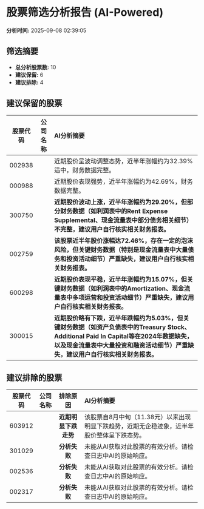 # 股票筛选分析报告 (AI-Powered)

**分析时间:** 2025-09-08 02:39:05

## 筛选摘要

- **总分析股票数:** 10
- **建议保留:** 6
- **建议排除:** 4

## 建议保留的股票

| 股票代码 | 公司名称 | AI分析摘要 |
|:---:|:---:|:---|
| 002938 |  | 近期股价呈波动调整态势，近半年涨幅约为32.39%适中，财务数据完整。 |
| 000988 |  | 近期股价表现强势，近半年涨幅约为42.69%，财务数据完整。 |
| 300750 |  | **近期股价波动上涨，近半年涨幅约为29.20%，但部分财务数据（如利润表中的Rent Expense Supplemental、现金流量表中部分债务相关细节）不完整，建议用户自行核实相关财务报表。** |
| 002759 |  | **该股票近半年股价涨幅达72.46%，存在一定的泡沫风险，但关键财务数据（特别是现金流量表中大量债务和投资活动细节）严重缺失，建议用户自行核实相关财务报表。** |
| 600298 |  | **近期股价表现平稳，近半年涨幅约为15.07%，但关键财务数据（如利润表中的Amortization、现金流量表中多项运营和投资活动细节）严重缺失，建议用户自行核实相关财务报表。** |
| 300015 |  | **近期股价略有下跌，近半年跌幅约为5.03%，但关键财务数据（如资产负债表中的Treasury Stock、Additional Paid In Capital等在2024年数据缺失，以及现金流量表中大量投资和融资活动细节）严重缺失，建议用户自行核实相关财务报表。** |

## 建议排除的股票

| 股票代码 | 公司名称 | 排除原因 | AI分析摘要 |
|:---:|:---:|:---:|:---|
| 603912 |  | **近期明显下跌走势** | 该股票自8月中旬（11.38元）以来出现明显下跌趋势，近期无企稳迹象，近半年股价整体呈下跌态势。 |
| 301029 |  | **分析失败** | 未能从AI获取对此股票的有效分析。请检查日志中AI的原始响应。 |
| 002536 |  | **分析失败** | 未能从AI获取对此股票的有效分析。请检查日志中AI的原始响应。 |
| 002317 |  | **分析失败** | 未能从AI获取对此股票的有效分析。请检查日志中AI的原始响应。 |
